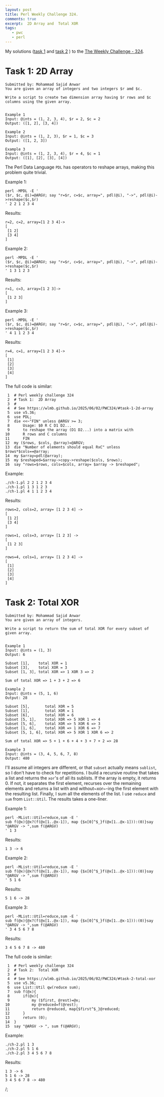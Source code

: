 ```yaml
---
layout: post
title: Perl Weekly Challenge 324.
comments: true
excerpt:  2D Array and  Total XOR
tags:
   - pwc
   - perl
---
```


My solutions
([task 1](https://github.com/wlmb/perlweeklychallenge-club/blob/master/challenge-324/wlmb/perl/ch-1.pl)
and
[task 2](https://github.com/wlmb/perlweeklychallenge-club/blob/master/challenge-324/wlmb/perl/ch-2.pl)
)
to the  [The Weekly Challenge - 324](https://theweeklychallenge.org/blog/perl-weekly-challenge-324).


# Task 1: 2D Array

    Submitted by: Mohammad Sajid Anwar
    You are given an array of integers and two integers $r amd $c.
    
    Write a script to create two dimension array having $r rows and $c columns using the given array.
    
    
    Example 1
    Input: @ints = (1, 2, 3, 4), $r = 2, $c = 2
    Output: ([1, 2], [3, 4])
    
    Example 2
    Input: @ints = (1, 2, 3), $r = 1, $c = 3
    Output: ([1, 2, 3])
    
    Example 3
    Input: @ints = (1, 2, 3, 4), $r = 4, $c = 1
    Output: ([1], [2], [3], [4])

The Perl Data Language `PDL` has operators to reshape arrays, making this
problem quite trivial.

Example 1:

    perl -MPDL -E '
    ($r, $c, @i)=@ARGV; say "r=$r, c=$c, array=", pdl(@i), "->", pdl(@i)->reshape($c,$r)
    ' 2 2 1 2 3 4

Results:

    r=2, c=2, array=[1 2 3 4]->
    [
     [1 2]
     [3 4]
    ]

Example 2:

    perl -MPDL -E '
    ($r, $c, @i)=@ARGV; say "r=$r, c=$c, array=", pdl(@i), "->", pdl(@i)->reshape($c,$r)
    ' 1 3 1 2 3

Results:

    r=1, c=3, array=[1 2 3]->
    [
     [1 2 3]
    ]

Example 3:

    perl -MPDL -E '
    ($r, $c, @i)=@ARGV; say "r=$r, c=$c, array=", pdl(@i), "->", pdl(@i)->reshape($c,$r)
    ' 4 1 1 2 3 4

Results:

    r=4, c=1, array=[1 2 3 4]->
    [
     [1]
     [2]
     [3]
     [4]
    ]

The full code is similar:

     1  # Perl weekly challenge 324
     2  # Task 1:  2D Array
     3  #
     4  # See https://wlmb.github.io/2025/06/02/PWC324/#task-1-2d-array
     5  use v5.36;
     6  use PDL;
     7  die <<~"FIN" unless @ARGV >= 3;
     8      Usage: $0 R C D1 D2...
     9      to reshape the array (D1 D2...) into a matrix with
    10      R rows and C columns
    11      FIN
    12  my ($rows, $cols, @array)=@ARGV;
    13  die "Number of elements should equal RxC" unless $rows*$cols==@array;
    14  my $array=pdl(@array);
    15  my $reshaped=$array->copy->reshape($cols, $rows);
    16  say "rows=$rows, cols=$cols, array= $array -> $reshaped";

Example:

    ./ch-1.pl 2 2 1 2 3 4
    ./ch-1.pl 1 3 1 2 3
    ./ch-1.pl 4 1 1 2 3 4

Results:

    rows=2, cols=2, array= [1 2 3 4] ->
    [
     [1 2]
     [3 4]
    ]
    
    rows=1, cols=3, array= [1 2 3] ->
    [
     [1 2 3]
    ]
    
    rows=4, cols=1, array= [1 2 3 4] ->
    [
     [1]
     [2]
     [3]
     [4]
    ]


# Task 2: Total XOR

    Submitted by: Mohammad Sajid Anwar
    You are given an array of integers.
    
    Write a script to return the sum of total XOR for every subset of given array.
    
    
    Example 1
    Input: @ints = (1, 3)
    Output: 6
    
    Subset [1],    total XOR = 1
    Subset [3],    total XOR = 3
    Subset [1, 3], total XOR => 1 XOR 3 => 2
    
    Sum of total XOR => 1 + 3 + 2 => 6
    
    Example 2
    Input: @ints = (5, 1, 6)
    Output: 28
    
    Subset [5],       total XOR = 5
    Subset [1],       total XOR = 1
    Subset [6],       total XOR = 6
    Subset [5, 1],    total XOR => 5 XOR 1 => 4
    Subset [5, 6],    total XOR => 5 XOR 6 => 3
    Subset [1, 6],    total XOR => 1 XOR 6 => 7
    Subset [5, 1, 6], total XOR => 5 XOR 1 XOR 6 => 2
    
    Sum of total XOR => 5 + 1 + 6 + 4 + 3 + 7 + 2 => 28
    
    Example 3
    Input: @ints = (3, 4, 5, 6, 7, 8)
    Output: 480

I'll assume all integers are different, or that `subset` actually
means `sublist`, so I don't have to check for repetitions. I build a
recursive routine that takes a list and returns the `xor`'s of all
its sublists. If the array is empty, it returns 0. If not, it
separates the first element, recurses over the remaining elements and
returns a list with and without~xor~-ing the first element with the
resulting list. Finally, I sum all the elements of the list. I use
`reduce` and `sum` from `List::Util`. The results takes a one-liner.

Example 1:

    perl -MList::Util=reduce,sum -E '
    sub f(@x){@x?(f(@x[1..@x-1]), map {$x[0]^$_}f(@x[1..@x-1])):(0)}say "@ARGV -> ",sum f(@ARGV)
    ' 1 3

Results:

    1 3 -> 6

Example 2:

    perl -MList::Util=reduce,sum -E '
    sub f(@x){@x?(f(@x[1..@x-1]), map {$x[0]^$_}f(@x[1..@x-1])):(0)}say "@ARGV -> ",sum f(@ARGV)
    ' 5 1 6

Results:

    5 1 6 -> 28

Example 3:

    perl -MList::Util=reduce,sum -E '
    sub f(@x){@x?(f(@x[1..@x-1]), map {$x[0]^$_}f(@x[1..@x-1])):(0)}say "@ARGV -> ",sum f(@ARGV)
    ' 3 4 5 6 7 8

Results:

    3 4 5 6 7 8 -> 480

The full code is similar:

     1  # Perl weekly challenge 324
     2  # Task 2:  Total XOR
     3  #
     4  # See https://wlmb.github.io/2025/06/02/PWC324/#task-2-total-xor
     5  use v5.36;
     6  use List::Util qw(reduce sum);
     7  sub f(@x){
     8      if(@x){
     9          my ($first, @rest)=@x;
    10          my @reduced=f(@rest);
    11          return @reduced, map{$first^$_}@reduced;
    12      }
    13      return (0);
    14  }
    15  say "@ARGV -> ", sum f(@ARGV);

Example:

    ./ch-2.pl 1 3
    ./ch-2.pl 5 1 6
    ./ch-2.pl 3 4 5 6 7 8

Results:

    1 3 -> 6
    5 1 6 -> 28
    3 4 5 6 7 8 -> 480

/;

